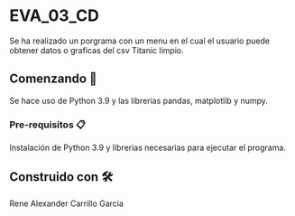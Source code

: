 # EVA_03_CD
Se ha realizado un porgrama con un menu en el cual el usuario puede obtener datos o graficas del csv Titanic limpio.

## Comenzando 🚀
Se hace uso de Python 3.9 y las librerias pandas, matplotlib y numpy.

### Pre-requisitos 📋
Instalación de  Python 3.9 y librerias necesarias para ejecutar el programa.

## Construido con 🛠️
Rene Alexander Carrillo Garcia
